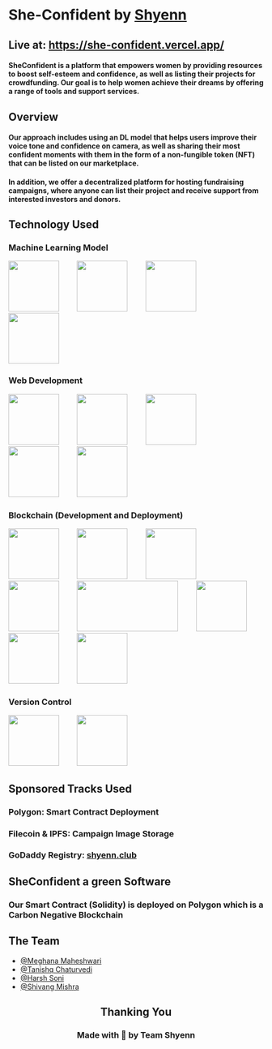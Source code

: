 # She-Confident by [Shyenn](https://github.com/Shyenn-THS)

## Live at: https://she-confident.vercel.app/

#### SheConfident is a platform that empowers women by providing resources to boost self-esteem and confidence, as well as listing their projects for crowdfunding. Our goal is to help women achieve their dreams by offering a range of tools and support services.

## Overview

#### Our approach includes using an DL model that helps users improve their voice tone and confidence on camera, as well as sharing their most confident moments with them in the form of a non-fungible token (NFT) that can be listed on our marketplace.
#### In addition, we offer a decentralized platform for hosting fundraising campaigns, where anyone can list their project and receive support from interested investors and donors.

## Technology Used

### Machine Learning Model 
<img src="https://cdn.jsdelivr.net/gh/devicons/devicon/icons/python/python-original-wordmark.svg" height="100" width="100" />  &nbsp; &nbsp; &nbsp; &nbsp; <img src="https://cdn.jsdelivr.net/gh/devicons/devicon/icons/opencv/opencv-original-wordmark.svg" height="100" width="100" /> &nbsp; &nbsp; &nbsp; &nbsp; <img src="https://cdn.jsdelivr.net/gh/devicons/devicon/icons/tensorflow/tensorflow-original.svg" height="100" width="100" /> &nbsp; &nbsp; &nbsp; &nbsp; <img src="https://upload.wikimedia.org/wikipedia/en/d/d9/Dlib_c%2B%2B_library_logo.png" height="100" width="100" /> 
### Web Development 
<img src="https://cdn.jsdelivr.net/gh/devicons/devicon/icons/tailwindcss/tailwindcss-original-wordmark.svg" height="100" width="100" /> &nbsp; &nbsp; &nbsp; &nbsp; <img src="https://cdn.jsdelivr.net/gh/devicons/devicon/icons/react/react-original-wordmark.svg" height="100" width="100" /> &nbsp; &nbsp; &nbsp; &nbsp; <img src="https://cdn.jsdelivr.net/gh/devicons/devicon/icons/typescript/typescript-original.svg" height="100" width="100" /> &nbsp; &nbsp; &nbsp; &nbsp; <img src="https://cdn.jsdelivr.net/gh/devicons/devicon/icons/nextjs/nextjs-original-wordmark.svg" height="100" width="100" /> &nbsp; &nbsp; &nbsp; &nbsp; <img src="https://cdn.jsdelivr.net/gh/devicons/devicon/icons/flask/flask-original-wordmark.svg" height="100" width="100" /> &nbsp; &nbsp; &nbsp; &nbsp; 

### Blockchain (Development and Deployment)
 <img src="https://cdn.jsdelivr.net/gh/devicons/devicon/icons/solidity/solidity-original.svg" height="100" width="100"/> &nbsp; &nbsp; &nbsp; &nbsp;  <img src="https://cdn.jsdelivr.net/gh/devicons/devicon/icons/polygon/polygon-original.svg" height="100" width="100" /> &nbsp; &nbsp; &nbsp; &nbsp; <img src="https://www.deccanherald.com/sites/dh/files/styles/largehorizontal/public/image%20%2831%29.jpg?itok=JmbcSJHi" height="100" width="100"/> &nbsp; &nbsp; &nbsp; &nbsp; <img src="https://assets-global.website-files.com/6364e65656ab107e465325d2/637aef71f41f796dd8d23c3e_wCYK2Unht9h90o_h40QEagG-i33P06IxVrAlPEmToqU.png" height="100" width="100" /> &nbsp; &nbsp; &nbsp; &nbsp; <img src="https://upload.wikimedia.org/wikipedia/commons/c/c2/IPFS_logo.png" height="100" width="200" /> &nbsp; &nbsp; &nbsp; &nbsp; <img src="https://upload.wikimedia.org/wikipedia/commons/thumb/4/4b/Filecoin.svg/1200px-Filecoin.svg.png" height="100" width="100" /> &nbsp; &nbsp; &nbsp; &nbsp;  <img src="https://logopond.com/logos/08ae75dc100c9dd4c1d6b5ca62a285a8.png" height="100" width="100" /> &nbsp; &nbsp; &nbsp; &nbsp; <img src="https://preview.redd.it/xy7figsmrwz61.jpg?auto=webp&s=f3c54dd8fd5acf4f418d20638199dc3a9303612b" height="100" width="100" />
 
### Version Control
 <img src="https://cdn.jsdelivr.net/gh/devicons/devicon/icons/git/git-original-wordmark.svg" height="100" width="100" /> &nbsp; &nbsp; &nbsp; &nbsp;  <img src="https://cdn.jsdelivr.net/gh/devicons/devicon/icons/github/github-original-wordmark.svg" height="100" width="100" /> 


## Sponsored Tracks Used
### Polygon: Smart Contract Deployment
### Filecoin & IPFS: Campaign Image Storage
### GoDaddy Registry: [shyenn.club](https://she-confident.vercel.app)

## SheConfident a green Software 
### Our Smart Contract (Solidity) is deployed on Polygon which is a Carbon Negative Blockchain

## The Team

- [@Meghana Maheshwari](https://www.linkedin.com/in/meghana-maheshwari-ba0779223/) 
- [@Tanishq Chaturvedi](https://www.linkedin.com/in/m99tanishq/) 
- [@Harsh Soni](https://www.linkedin.com/in/hashprog) 
- [@Shivang Mishra](https://www.linkedin.com/in/shivangm24/)

<h2 align="center">Thanking You
<h3 align="center">Made with 💖 by Team Shyenn

              
